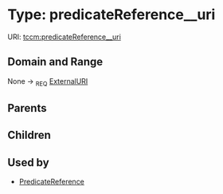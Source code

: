 
# Type: predicateReference__uri




URI: [tccm:predicateReference__uri](https://hotecosystem.org/tccm/predicateReference__uri)


## Domain and Range

None ->  <sub>REQ</sub> [ExternalURI](types/ExternalURI.md)

## Parents


## Children


## Used by

 * [PredicateReference](PredicateReference.md)
